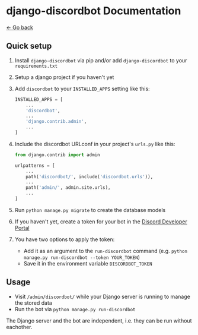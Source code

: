 # django-discordbot Documentation

[<- Go back](index.md)

## Quick setup

1. Install `django-discordbot` via pip and/or add `django-discordbot` to your `requirements.txt`

2. Setup a django project if you haven't yet

3. Add `discordbot` to your `INSTALLED_APPS` setting like this:

    ```python
    INSTALLED_APPS = [
        ...
        'discordbot',
        ...
        'django.contrib.admin',
        ...
    ]
    ```

4. Include the discordbot URLconf in your project's `urls.py` like this:

    ```python
    from django.contrib import admin

    urlpatterns = [
        ...
        path('discordbot/', include('discordbot.urls')),
        ...
        path('admin/', admin.site.urls),
        ...
    ]
    ```

5. Run `python manage.py migrate` to create the database models

6. If you haven't yet, create a token for your bot in the [Discord Developer Portal](https://discord.com/developers/applications)

7. You have two options to apply the token:
   - Add it as an argument to the `run-discordbot` command (e.g. `python manage.py run-discordbot --token YOUR_TOKEN`)
   - Save it in the environment variable `DISCORDBOT_TOKEN`

## Usage

- Visit `/admin/discordbot/` while your Django server is running to manage the stored data
- Run the bot via `python manage.py run-discordbot`

The Django server and the bot are independent, i.e. they can be run without eachother.
